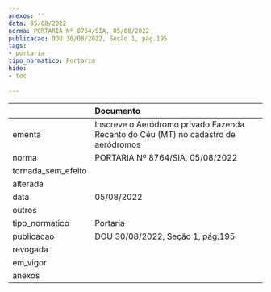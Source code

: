 ```yaml
---
anexos: ''
data: 05/08/2022
norma: PORTARIA Nº 8764/SIA, 05/08/2022
publicacao: DOU 30/08/2022, Seção 1, pág.195
tags:
- portaria
tipo_normatico: Portaria
hide: 
- toc 
 
---
```


|                    | Documento                                                                          |
|:-------------------|:-----------------------------------------------------------------------------------|
| ementa             | Inscreve o Aeródromo privado Fazenda Recanto do Céu (MT) no cadastro de aeródromos |
| norma              | PORTARIA Nº 8764/SIA, 05/08/2022                                                   |
| tornada_sem_efeito |                                                                                    |
| alterada           |                                                                                    |
| data               | 05/08/2022                                                                         |
| outros             |                                                                                    |
| tipo_normatico     | Portaria                                                                           |
| publicacao         | DOU 30/08/2022, Seção 1, pág.195                                                   |
| revogada           |                                                                                    |
| em_vigor           |                                                                                    |
| anexos             |                                                                                    |